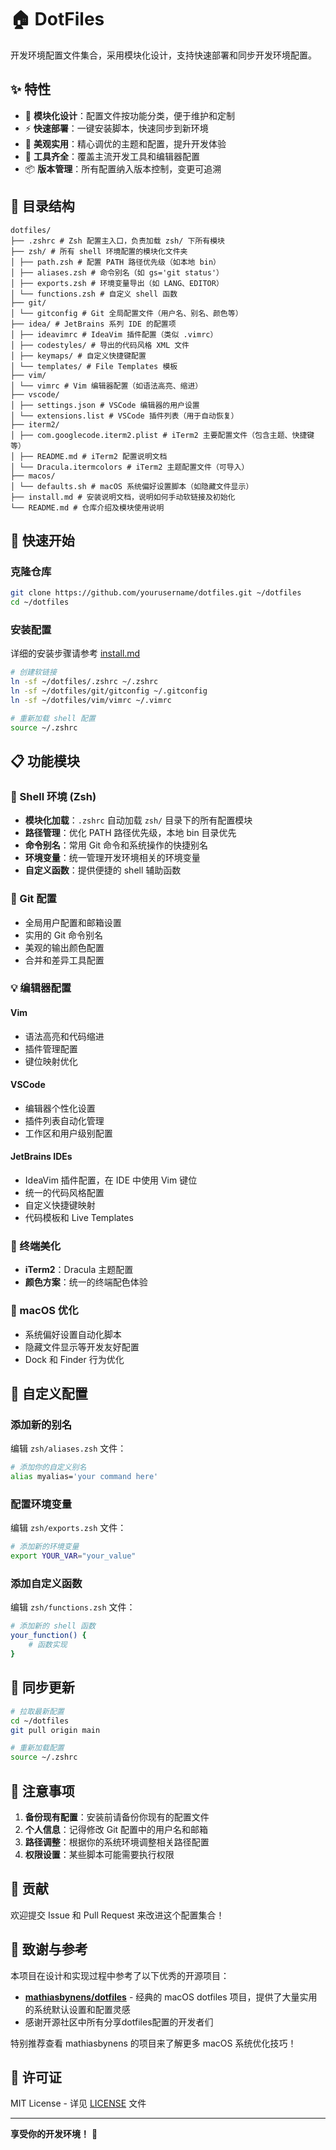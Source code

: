 # 🏠 DotFiles

开发环境配置文件集合，采用模块化设计，支持快速部署和同步开发环境配置。

## ✨ 特性

- 🧩 **模块化设计**：配置文件按功能分类，便于维护和定制
- ⚡ **快速部署**：一键安装脚本，快速同步到新环境
- 🎨 **美观实用**：精心调优的主题和配置，提升开发体验
- 🔧 **工具齐全**：覆盖主流开发工具和编辑器配置
- 📦 **版本管理**：所有配置纳入版本控制，变更可追溯

## 📁 目录结构

``` 
dotfiles/
├── .zshrc # Zsh 配置主入口，负责加载 zsh/ 下所有模块
├── zsh/ # 所有 shell 环境配置的模块化文件夹
│ ├── path.zsh # 配置 PATH 路径优先级（如本地 bin）
│ ├── aliases.zsh # 命令别名（如 gs='git status'）
│ ├── exports.zsh # 环境变量导出（如 LANG、EDITOR）
│ └── functions.zsh # 自定义 shell 函数
├── git/
│ └── gitconfig # Git 全局配置文件（用户名、别名、颜色等）
├── idea/ # JetBrains 系列 IDE 的配置项
│ ├── ideavimrc # IdeaVim 插件配置（类似 .vimrc）
│ ├── codestyles/ # 导出的代码风格 XML 文件
│ ├── keymaps/ # 自定义快捷键配置
│ └── templates/ # File Templates 模板
├── vim/
│ └── vimrc # Vim 编辑器配置（如语法高亮、缩进）
├── vscode/
│ ├── settings.json # VSCode 编辑器的用户设置
│ └── extensions.list # VSCode 插件列表（用于自动恢复）
├── iterm2/
│ ├── com.googlecode.iterm2.plist # iTerm2 主要配置文件（包含主题、快捷键等）
│ ├── README.md # iTerm2 配置说明文档
│ └── Dracula.itermcolors # iTerm2 主题配置文件（可导入）
├── macos/
│ └── defaults.sh # macOS 系统偏好设置脚本（如隐藏文件显示）
├── install.md # 安装说明文档，说明如何手动软链接及初始化
└── README.md # 仓库介绍及模块使用说明
```


## 🚀 快速开始

### 克隆仓库

```bash
git clone https://github.com/yourusername/dotfiles.git ~/dotfiles
cd ~/dotfiles
```

### 安装配置

详细的安装步骤请参考 [install.md](install.md)

```bash
# 创建软链接
ln -sf ~/dotfiles/.zshrc ~/.zshrc
ln -sf ~/dotfiles/git/gitconfig ~/.gitconfig
ln -sf ~/dotfiles/vim/vimrc ~/.vimrc

# 重新加载 shell 配置
source ~/.zshrc
```

## 📋 功能模块

### 🐚 Shell 环境 (Zsh)

- **模块化加载**：`.zshrc` 自动加载 `zsh/` 目录下的所有配置模块
- **路径管理**：优化 PATH 路径优先级，本地 bin 目录优先
- **命令别名**：常用 Git 命令和系统操作的快捷别名
- **环境变量**：统一管理开发环境相关的环境变量
- **自定义函数**：提供便捷的 shell 辅助函数

### 🌿 Git 配置

- 全局用户配置和邮箱设置
- 实用的 Git 命令别名
- 美观的输出颜色配置
- 合并和差异工具配置

### 💡 编辑器配置

#### Vim
- 语法高亮和代码缩进
- 插件管理配置
- 键位映射优化

#### VSCode
- 编辑器个性化设置
- 插件列表自动化管理
- 工作区和用户级别配置

#### JetBrains IDEs
- IdeaVim 插件配置，在 IDE 中使用 Vim 键位
- 统一的代码风格配置
- 自定义快捷键映射
- 代码模板和 Live Templates

### 🎨 终端美化

- **iTerm2**：Dracula 主题配置
- **颜色方案**：统一的终端配色体验

### 🍎 macOS 优化

- 系统偏好设置自动化脚本
- 隐藏文件显示等开发友好配置
- Dock 和 Finder 行为优化

## 🔧 自定义配置

### 添加新的别名

编辑 `zsh/aliases.zsh` 文件：

```bash
# 添加你的自定义别名
alias myalias='your command here'
```

### 配置环境变量

编辑 `zsh/exports.zsh` 文件：

```bash
# 添加新的环境变量
export YOUR_VAR="your_value"
```

### 添加自定义函数

编辑 `zsh/functions.zsh` 文件：

```bash
# 添加新的 shell 函数
your_function() {
    # 函数实现
}
```

## 🔄 同步更新

```bash
# 拉取最新配置
cd ~/dotfiles
git pull origin main

# 重新加载配置
source ~/.zshrc
```

## 📝 注意事项

1. **备份现有配置**：安装前请备份你现有的配置文件
2. **个人信息**：记得修改 Git 配置中的用户名和邮箱
3. **路径调整**：根据你的系统环境调整相关路径配置
4. **权限设置**：某些脚本可能需要执行权限

## 🤝 贡献

欢迎提交 Issue 和 Pull Request 来改进这个配置集合！

## 🙏 致谢与参考

本项目在设计和实现过程中参考了以下优秀的开源项目：

- **[mathiasbynens/dotfiles](https://github.com/mathiasbynens/dotfiles)** - 经典的 macOS dotfiles 项目，提供了大量实用的系统默认设置和配置灵感
- 感谢开源社区中所有分享dotfiles配置的开发者们

特别推荐查看 mathiasbynens 的项目来了解更多 macOS 系统优化技巧！

## 📄 许可证

MIT License - 详见 [LICENSE](LICENSE) 文件

---

**享受你的开发环境！** 🎉